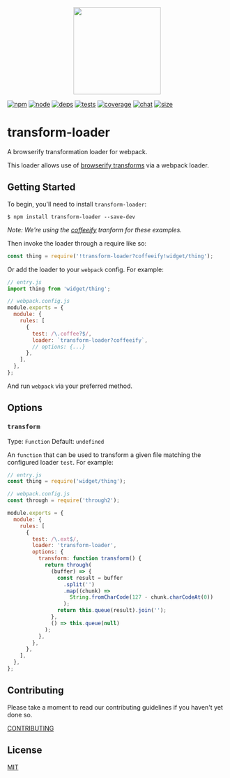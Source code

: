 <div align="center">
  <a href="https://github.com/webpack/webpack">
    <img width="200" height="200" src="https://webpack.js.org/assets/icon-square-big.svg">
  </a>
</div>

[![npm][npm]][npm-url]
[![node][node]][node-url]
[![deps][deps]][deps-url]
[![tests][tests]][tests-url]
[![coverage][cover]][cover-url]
[![chat][chat]][chat-url]
[![size][size]][size-url]

# transform-loader

A browserify transformation loader for webpack.

This loader allows use of [browserify transforms](https://github.com/substack/node-browserify/wiki/list-of-transforms) via a webpack loader.

## Getting Started

To begin, you'll need to install `transform-loader`:

```console
$ npm install transform-loader --save-dev
```

_Note: We're using the [coffeeify](https://github.com/jnordberg/coffeeify)
tranform for these examples._

Then invoke the loader through a require like so:

```js
const thing = require('!transform-loader?coffeeify!widget/thing');
```

Or add the loader to your `webpack` config. For example:

```js
// entry.js
import thing from 'widget/thing';
```

```js
// webpack.config.js
module.exports = {
  module: {
    rules: [
      {
        test: /\.coffee?$/,
        loader: `transform-loader?coffeeify`,
        // options: {...}
      },
    ],
  },
};
```

And run `webpack` via your preferred method.

## Options

### `transform`

Type: `Function`
Default: `undefined`

An `function` that can be used to transform a given file matching the
configured loader `test`. For example:

```js
// entry.js
const thing = require('widget/thing');
```

```js
// webpack.config.js
const through = require('through2');

module.exports = {
  module: {
    rules: [
      {
        test: /\.ext$/,
        loader: 'transform-loader',
        options: {
          transform: function transform() {
            return through(
              (buffer) => {
                const result = buffer
                  .split('')
                  .map((chunk) =>
                    String.fromCharCode(127 - chunk.charCodeAt(0))
                  );
                return this.queue(result).join('');
              },
              () => this.queue(null)
            );
          },
        },
      },
    ],
  },
};
```

## Contributing

Please take a moment to read our contributing guidelines if you haven't yet done so.

[CONTRIBUTING](./.github/CONTRIBUTING.md)

## License

[MIT](./LICENSE)

[npm]: https://img.shields.io/npm/v/transform-loader.svg
[npm-url]: https://npmjs.com/package/transform-loader
[node]: https://img.shields.io/node/v/transform-loader.svg
[node-url]: https://nodejs.org
[deps]: https://david-dm.org/webpack-contrib/transform-loader.svg
[deps-url]: https://david-dm.org/webpack-contrib/transform-loader
[tests]: https://dev.azure.com/webpack-contrib/transform-loader/_apis/build/status/webpack-contrib.transform-loader?branchName=master
[tests-url]: https://dev.azure.com/webpack-contrib/transform-loader/_build/latest?definitionId=19&branchName=master
[cover]: https://codecov.io/gh/webpack-contrib/transform-loader/branch/master/graph/badge.svg
[cover-url]: https://codecov.io/gh/webpack-contrib/transform-loader
[chat]: https://badges.gitter.im/webpack/webpack.svg
[chat-url]: https://gitter.im/webpack/webpack
[size]: https://packagephobia.now.sh/badge?p=transform-loader
[size-url]: https://packagephobia.now.sh/result?p=transform-loader
